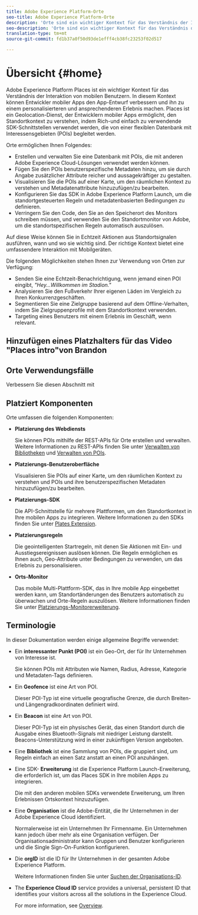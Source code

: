 ```yaml
---
title: Adobe Experience Platform-Orte
seo-title: Adobe Experience Platform-Orte
description: 'Orte sind ein wichtiger Kontext für das Verständnis der Interaktion von Mobilnutzern. In diesem Kontext können Entwickler mobiler Apps den App-Entwurf verbessern und ihn zu einem personalisierteren und ansprechenderen Erlebnis machen. '
seo-description: 'Orte sind ein wichtiger Kontext für das Verständnis der Interaktion von Mobilnutzern. In diesem Kontext können Entwickler mobiler Apps den App-Entwurf verbessern und ihn zu einem personalisierteren und ansprechenderen Erlebnis machen. '
translation-type: tm+mt
source-git-commit: fd1b37a0f50d93de1efff4cb38fc23253f02d517

---
```



# Übersicht {#home}

Adobe Experience Platform Places ist ein wichtiger Kontext für das Verständnis der Interaktion von mobilen Benutzern. In diesem Kontext können Entwickler mobiler Apps den App-Entwurf verbessern und ihn zu einem personalisierteren und ansprechenderen Erlebnis machen. Places ist ein Geolocation-Dienst, der Entwicklern mobiler Apps ermöglicht, den Standortkontext zu verstehen, indem Rich-und einfach zu verwendende SDK-Schnittstellen verwendet werden, die von einer flexiblen Datenbank mit Interessensgebieten (POIs) begleitet werden.

Orte ermöglichen Ihnen Folgendes:

* Erstellen und verwalten Sie eine Datenbank mit POIs, die mit anderen Adobe Experience Cloud-Lösungen verwendet werden können.
* Fügen Sie den POIs benutzerspezifische Metadaten hinzu, um sie durch Angabe zusätzlicher Attribute reicher und aussagekräftiger zu gestalten.
* Visualisieren Sie die POIs auf einer Karte, um den räumlichen Kontext zu verstehen und Metadatenattribute hinzuzufügen/zu bearbeiten.
* Konfigurieren Sie das SDK in Adobe Experience Platform Launch, um die standortgesteuerten Regeln und metadatenbasierten Bedingungen zu definieren.
* Verringern Sie den Code, den Sie an den Speicherort des Monitors schreiben müssen, und verwenden Sie den Standortmonitor von Adobe, um die standortspezifischen Regeln automatisch auszulösen.

Auf diese Weise können Sie in Echtzeit Aktionen aus Standortsignalen ausführen, wann und wo sie wichtig sind. Der richtige Kontext bietet eine umfassendere Interaktion mit Mobilgeräten.

Die folgenden Möglichkeiten stehen Ihnen zur Verwendung von Orten zur Verfügung:

* Senden Sie eine Echtzeit-Benachrichtigung, wenn jemand einen POI eingibt, *"Hey...Willkommen im Stadion."*
* Analysieren Sie den Fußverkehr Ihrer eigenen Läden im Vergleich zu Ihren Konkurrenzgeschäften.
* Segmentieren Sie eine Zielgruppe basierend auf dem Offline-Verhalten, indem Sie Zielgruppenprofile mit dem Standortkontext verwenden.
* Targeting eines Benutzers mit einem Erlebnis im Geschäft, wenn relevant.

## Hinzufügen eines Platzhalters für das Video "Places intro"von Brandon

## Orte Verwendungsfälle

Verbessern Sie diesen Abschnitt mit

## Platziert Komponenten

Orte umfassen die folgenden Komponenten:

* **Platzierung des Webdiensts**

   Sie können POIs mithilfe der REST-APIs für Orte erstellen und verwalten. Weitere Informationen zu REST-APIs finden Sie unter [Verwalten von Bibliotheken](/help/places-web-service-api/api-usage/manage-libraries/manage-libraries.md) und [Verwalten von POIs](/help/places-web-service-api/api-usage/manage-pois/manage-pois.md).

* **Platzierungs-Benutzeroberfläche**

   Visualisieren Sie POIs auf einer Karte, um den räumlichen Kontext zu verstehen und POIs und ihre benutzerspezifischen Metadaten hinzuzufügen/zu bearbeiten.

* **Platzierungs-SDK**

   Die API-Schnittstelle für mehrere Plattformen, um den Standortkontext in Ihre mobilen Apps zu integrieren. Weitere Informationen zu den SDKs finden Sie unter [Plates Extension](/help/places-ext-aep-sdks/places-extension/places-extension.md).

* **Platzierungsregeln**

   Die geointelligenten Startregeln, mit denen Sie Aktionen mit Ein- und Ausstiegsereignissen auslösen können. Die Regeln ermöglichen es Ihnen auch, Geo-Attribute unter Bedingungen zu verwenden, um das Erlebnis zu personalisieren.

* **Orts-Monitor**

   Das mobile Multi-Plattform-SDK, das in Ihre mobile App eingebettet werden kann, um Standortänderungen des Benutzers automatisch zu überwachen und Orte-Regeln auszulösen. Weitere Informationen finden Sie unter [Platzierungs-Monitorerweiterung](/help/places-ext-aep-sdks/places-monitor-extension/places-monitor-extension.md).

## Terminologie

In dieser Dokumentation werden einige allgemeine Begriffe verwendet:

* Ein **interessanter Punkt (POI)** ist ein Geo-Ort, der für Ihr Unternehmen von Interesse ist.

   Sie können POIs mit Attributen wie Namen, Radius, Adresse, Kategorie und Metadaten-Tags definieren.

* Ein **Geofence** ist eine Art von POI.

   Dieser POI-Typ ist eine virtuelle geografische Grenze, die durch Breiten- und Längengradkoordinaten definiert wird.

* Ein **Beacon** ist eine Art von POI.

   Dieser POI-Typ ist ein physisches Gerät, das einen Standort durch die Ausgabe eines Bluetooth-Signals mit niedriger Leistung darstellt. Beacons-Unterstützung wird in einer zukünftigen Version angeboten.

* Eine **Bibliothek** ist eine Sammlung von POIs, die gruppiert sind, um Regeln einfach an einen Satz anstatt an einen POI anzuhängen.

* Eine SDK- **Erweiterung** ist die Experience Platform Launch-Erweiterung, die erforderlich ist, um das Places SDK in Ihre mobilen Apps zu integrieren.

   Die mit den anderen mobilen SDKs verwendete Erweiterung, um Ihren Erlebnissen Ortskontext hinzuzufügen.

* Eine **Organisation** ist die Adobe-Entität, die Ihr Unternehmen in der Adobe Experience Cloud identifiziert.

   Normalerweise ist ein Unternehmen Ihr Firmenname. Ein Unternehmen kann jedoch über mehr als eine Organisation verfügen. Der Organisationsadministrator kann Gruppen und Benutzer konfigurieren und die Single Sign-On-Funktion konfigurieren.

* Die **orgID** ist die ID für Ihr Unternehmen in der gesamten Adobe Experience Platform.

   Weitere Informationen finden Sie unter [Suchen der Organisations-ID](https://forums.adobe.com/thread/2339895).

* The **Experience Cloud ID** service provides a universal, persistent ID that identifies your visitors across all the solutions in the Experience Cloud.

   For more information, see [Overview](https://docs.adobe.com/content/help/en/id-service/using/intro/overview.html).